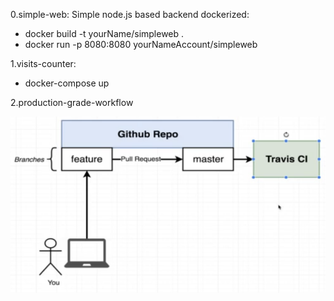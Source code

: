 0.simple-web: Simple node.js based backend dockerized:

-  docker build -t yourName/simpleweb .
-  docker run -p 8080:8080 yourNameAccount/simpleweb

1.visits-counter:

- docker-compose up

2.production-grade-workflow

![production-grade-workflow](./img/3.png)